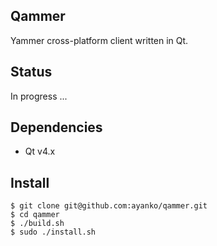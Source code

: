 ## Qammer

Yammer cross-platform client written in Qt.

## Status

In progress ...

## Dependencies

* Qt v4.x

## Install

    $ git clone git@github.com:ayanko/qammer.git
    $ cd qammer
    $ ./build.sh
    $ sudo ./install.sh
